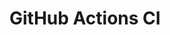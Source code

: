 # GitHub Actions CI

















































































































































































































































































































































































































































































































































































































































































































































































































































































































































































































































































































































































































































































































































































































































































































